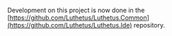 Development on this project is now done in the [https://github.com/Luthetus/Luthetus.Common](https://github.com/Luthetus/Luthetus.Ide) repository.
